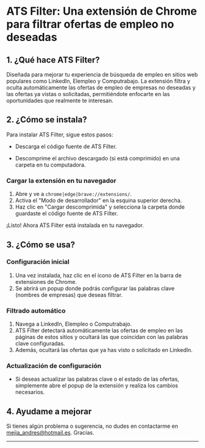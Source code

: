 # ATS Filter: Una extensión de Chrome para filtrar ofertas de empleo no deseadas

## 1. ¿Qué hace ATS Filter?

Diseñada para mejorar tu experiencia de búsqueda de empleo en sitios web populares como LinkedIn, Elempleo y Computrabajo. La extensión filtra y oculta automáticamente las ofertas de empleo de empresas no deseadas y las ofertas ya vistas o solicitadas, permitiéndote enfocarte en las oportunidades que realmente te interesan.

## 2. ¿Cómo se instala?

Para instalar ATS Filter, sigue estos pasos:

- Descarga el código fuente de ATS Filter.

- Descomprime el archivo descargado (si está comprimido) en una carpeta en tu computadora.

### Cargar la extensión en tu navegador

1. Abre y ve a `chrome|edge|brave://extensions/`.
2. Activa el "Modo de desarrollador" en la esquina superior derecha.
3. Haz clic en "Cargar descomprimida" y selecciona la carpeta donde guardaste el código fuente de ATS Filter.

¡Listo! Ahora ATS Filter está instalada en tu navegador.

## 3. ¿Cómo se usa?

### Configuración inicial

1. Una vez instalada, haz clic en el ícono de ATS Filter en la barra de extensiones de Chrome.
2. Se abrirá un popup donde podrás configurar las palabras clave (nombres de empresas) que deseas filtrar.

### Filtrado automático

1. Navega a LinkedIn, Elempleo o Computrabajo.
2. ATS Filter detectará automáticamente las ofertas de empleo en las páginas de estos sitios y ocultará las que coincidan con las palabras clave configuradas.
3. Además, ocultará las ofertas que ya has visto o solicitado en LinkedIn.

### Actualización de configuración

- Si deseas actualizar las palabras clave o el estado de las ofertas, simplemente abre el popup de la extensión y realiza los cambios necesarios.

## 4. Ayudame a mejorar

Si tienes algún problema o sugerencia, no dudes en contactarme en mejia_andres@hotmail.es.
Gracias.

---
